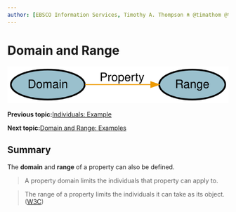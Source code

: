 ```yaml
---
author: [EBSCO Information Services, Timothy A. Thompson ⍝ @timathom @timathom@indieweb.social]
---
```


# Domain and Range

![Simple network diagram showing two nodes (Domain on the left and Range on the right) linked by an edge labeled Property.](../../submaps/../img/ontology/domain_range.svg "Domain and Range")

**Previous topic:**[Individuals: Example](../../day_1/lesson_4/individuals_examples.md)

**Next topic:**[Domain and Range: Examples](../../day_1/lesson_4/domain_and_range_2.md)

## Summary

The **domain** and **range** of a property can also be defined.

> A property domain limits the individuals that property can apply to.

> The range of a property limits the individuals it can take as its object. \([W3C](https://www.w3.org/2007/09/OWL-Overview-es.html#s3.1)\)

